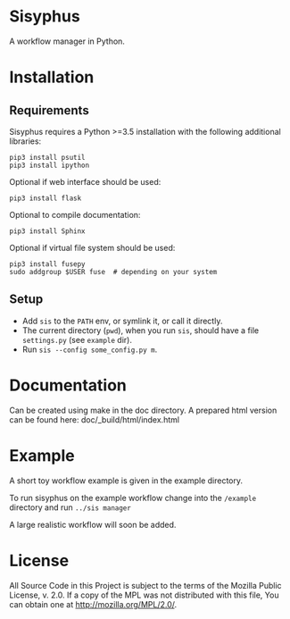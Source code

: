 # Sisyphus

A workflow manager in Python.


# Installation

## Requirements

Sisyphus requires a Python >=3.5 installation with the following additional libraries:

    pip3 install psutil
    pip3 install ipython

  Optional if web interface should be used:

    pip3 install flask

  Optional to compile documentation:

    pip3 install Sphinx

  Optional if virtual file system should be used:

    pip3 install fusepy
    sudo addgroup $USER fuse  # depending on your system

## Setup

* Add `sis` to the `PATH` env, or symlink it, or call it directly.
* The current directory (`pwd`), when you run `sis`, should have a file `settings.py` (see `example` dir).
* Run `sis --config some_config.py m`.


# Documentation

Can be created using make in the doc directory.
A prepared html version can be found here: doc/_build/html/index.html


# Example 

A short toy workflow example is given in the example directory. 

To run sisyphus on the example workflow change into the `/example` directory and run `../sis manager`

A large realistic workflow will soon be added.


# License

All Source Code in this Project is subject to the terms of the Mozilla
Public License, v. 2.0. If a copy of the MPL was not distributed with
this file, You can obtain one at http://mozilla.org/MPL/2.0/.
